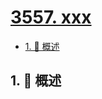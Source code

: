 # [3557. xxx](https://github.com/Tdahuyou/TNotes.leetcode/tree/main/notes/3557.%20xxx)

<!-- region:toc -->

- [1. 📝 概述](#1--概述)

<!-- endregion:toc -->

## 1. 📝 概述
